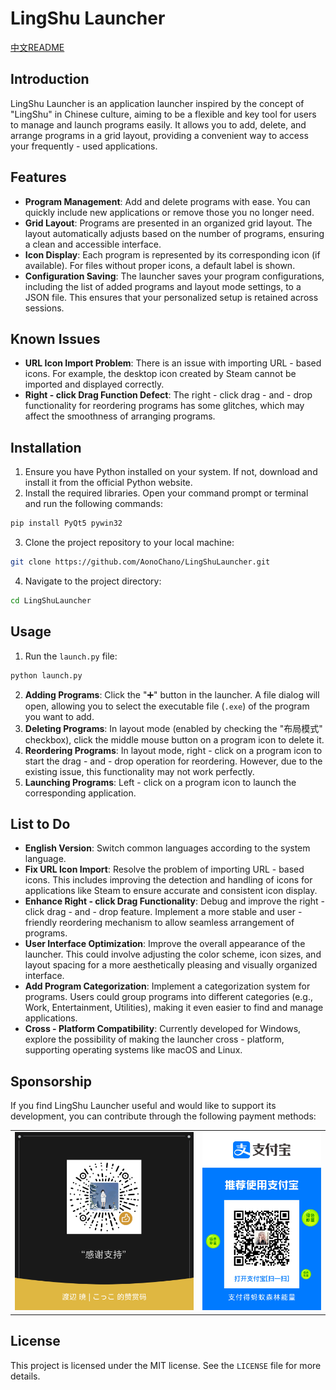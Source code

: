 
# LingShu Launcher

[中文README](ReadME-zhcn.md)

## Introduction
LingShu Launcher is an application launcher inspired by the concept of "LingShu" in Chinese culture, aiming to be a flexible and key tool for users to manage and launch programs easily. It allows you to add, delete, and arrange programs in a grid layout, providing a convenient way to access your frequently - used applications.

## Features
- **Program Management**: Add and delete programs with ease. You can quickly include new applications or remove those you no longer need.
- **Grid Layout**: Programs are presented in an organized grid layout. The layout automatically adjusts based on the number of programs, ensuring a clean and accessible interface.
- **Icon Display**: Each program is represented by its corresponding icon (if available). For files without proper icons, a default label is shown.
- **Configuration Saving**: The launcher saves your program configurations, including the list of added programs and layout mode settings, to a JSON file. This ensures that your personalized setup is retained across sessions.

## Known Issues
- **URL Icon Import Problem**: There is an issue with importing URL - based icons. For example, the desktop icon created by Steam cannot be imported and displayed correctly.
- **Right - click Drag Function Defect**: The right - click drag - and - drop functionality for reordering programs has some glitches, which may affect the smoothness of arranging programs.

## Installation
1. Ensure you have Python installed on your system. If not, download and install it from the official Python website.
2. Install the required libraries. Open your command prompt or terminal and run the following commands:
```bash
pip install PyQt5 pywin32
```
3. Clone the project repository to your local machine:
```bash
git clone https://github.com/AonoChano/LingShuLauncher.git
```
4. Navigate to the project directory:
```bash
cd LingShuLauncher
```

## Usage
1. Run the `launch.py` file:
```bash
python launch.py
```
2. **Adding Programs**: Click the "➕" button in the launcher. A file dialog will open, allowing you to select the executable file (`.exe`) of the program you want to add.
3. **Deleting Programs**: In layout mode (enabled by checking the "布局模式" checkbox), click the middle mouse button on a program icon to delete it.
4. **Reordering Programs**: In layout mode, right - click on a program icon to start the drag - and - drop operation for reordering. However, due to the existing issue, this functionality may not work perfectly.
5. **Launching Programs**: Left - click on a program icon to launch the corresponding application.

## List to Do
- **English Version**: Switch common languages according to the system language.
- **Fix URL Icon Import**: Resolve the problem of importing URL - based icons. This includes improving the detection and handling of icons for applications like Steam to ensure accurate and consistent icon display.
- **Enhance Right - click Drag Functionality**: Debug and improve the right - click drag - and - drop feature. Implement a more stable and user - friendly reordering mechanism to allow seamless arrangement of programs.
- **User Interface Optimization**: Improve the overall appearance of the launcher. This could involve adjusting the color scheme, icon sizes, and layout spacing for a more aesthetically pleasing and visually organized interface.
- **Add Program Categorization**: Implement a categorization system for programs. Users could group programs into different categories (e.g., Work, Entertainment, Utilities), making it even easier to find and manage applications.
- **Cross - Platform Compatibility**: Currently developed for Windows, explore the possibility of making the launcher cross - platform, supporting operating systems like macOS and Linux.

## Sponsorship
If you find LingShu Launcher useful and would like to support its development, you can contribute through the following payment methods:

<table>
  <tr>
    <td><img src="WeChat.png" alt="WeChat Pay" width="300"></td>
    <td><img src="Alipay.jpg" alt="Alipay" width="200"></td>
  </tr>
</table>

## License
This project is licensed under the MIT license. See the `LICENSE` file for more details.
